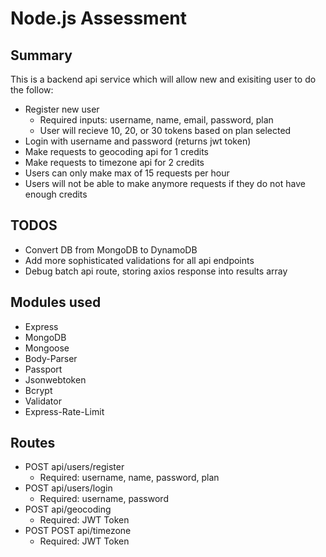 # Node.js Assessment

## Summary
This is a backend api service which will allow new and exisiting user to do the follow:
* Register new user
  * Required inputs: username, name, email, password, plan
  * User will recieve 10, 20, or 30 tokens based on plan selected
* Login with username and password (returns jwt token)
* Make requests to geocoding api for 1 credits
* Make requests to timezone api for 2 credits
* Users can only make max of 15 requests per hour
* Users will not be able to make anymore requests if they do not have enough credits

## TODOS
* Convert DB from MongoDB to DynamoDB
* Add more sophisticated validations for all api endpoints
* Debug batch api route, storing axios response into results array

## Modules used
* Express
* MongoDB
* Mongoose
* Body-Parser
* Passport
* Jsonwebtoken
* Bcrypt
* Validator
* Express-Rate-Limit

## Routes
* POST api/users/register
  - Required: username, name, password, plan
* POST api/users/login
  - Required: username, password
* POST api/geocoding
  - Required: JWT Token
* POST POST api/timezone
  - Required: JWT Token
